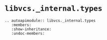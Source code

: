 # `libvcs._internal.types`

```{eval-rst}
.. autoapimodule:: libvcs._internal.types
   :members:
   :show-inheritance:
   :undoc-members:
```
